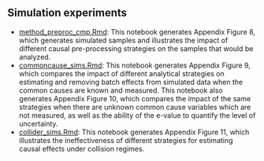 ## Simulation experiments

- [method_preproc_cmp.Rmd](./method_preproc_cmp.Rmd): This notebook generates Appendix Figure 8, which generates simulated samples and illustrates the impact of different causal pre-processing strategies on the samples that would be analyzed.
- [commoncause_sims.Rmd](./commoncause_sims.Rmd): This notebook generates Appendix Figure 9, which compares the impact of different analytical strategies on estimating and removing batch effects from simulated data when the common causes are known and measured. This notebook also generates Appendix Figure 10, which compares the impact of the same strategies when there are unknown common cause variables which are not measured, as well as the ability of the e-value to quantify the level of uncertainty.
- [collider_sims.Rmd](./collider_sims.Rmd): This notebook generates Appendix Figure 11, which illustrates the ineffectiveness of different strategies for estimating causal effects under collision regimes.
